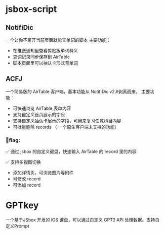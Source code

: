 # jsbox-script
## NotifiDic
一个让你不离开当前页面就能查单词的脚本
主要功能：
- 在推送通知里查看剪贴板单词释义
- 查词记录同步保存到 AirTable
- 脚本页面里可以抽认卡形式背单词

## ACFJ
一个简易版的 AirTable 客户端，基本功能从 NotifiDic v2.9剥离而来。
主要功能：
- 可快速浏览 AirTable 表单内容 
- 支持自定义首页展示的字段
- 支持自定义抽认卡展示的字段，可用来复习任意科目内容
- 可批量删除 records （ 一个原生客户端未支持的功能）

### 🚩flag:
✅ 通过 jsbox 的自定义键盘，快速输入 AirTable 的 record 里的内容

✅ 支持多视图切换
- 添加详情页，可浏览图片等附件
- 可修改 record
- 可添加 record

# GPTkey
一个基于JSbox 开发的 iOS 键盘，可以通过自定义 GPT3 API 处理数据。支持自定义Prompt
